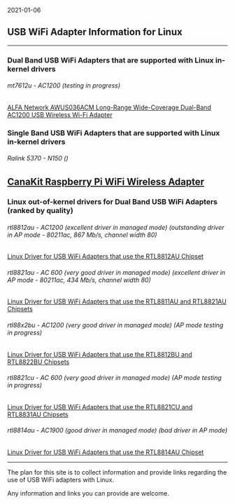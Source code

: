 2021-01-06

## USB WiFi Adapter Information for Linux
-----
### Dual Band USB WiFi Adapters that are supported with Linux in-kernel drivers 

###### mt7612u - AC1200 (testing in progress)
[ALFA Network AWUS036ACM Long-Range Wide-Coverage Dual-Band AC1200 USB Wireless Wi-Fi Adapter](https://www.amazon.com/dp/B00GFAN498/?coliid=I3FE0AH8TEMBZJD)

### Single Band USB WiFi Adapters that are supported with Linux in-kernel drivers

###### Ralink 5370 - N150 ()
[CanaKit Raspberry Pi WiFi Wireless Adapter](https://www.amazon.com/dp/B00GFAN498)
-----
### Linux out-of-kernel drivers for Dual Band USB WiFi Adapters (ranked by quality)

###### rtl8812au - AC1200 (excellent driver in managed mode) (outstanding driver in AP mode - 80211ac, 867 Mb/s, channel width 80)
[Linux Driver for USB WiFi Adapters that use the RTL8812AU Chipset](https://github.com/morrownr/8812au)

###### rtl8821au - AC 600 (very good driver in managed mode) (excellent driver in AP mode - 80211ac, 434 Mb/s, channel width 80)
[Linux Driver for USB WiFi Adapters that use the RTL8811AU and RTL8821AU Chipsets](https://github.com/morrownr/8821au)

###### rtl88x2bu - AC1200 (very good driver in managed mode) (AP mode testing in progress)
[Linux Driver for USB WiFi Adapters that use the RTL8812BU and RTL8822BU Chipsets](https://github.com/morrownr/88x2bu)

###### rtl8821cu - AC 600 (very good driver in managed mode)  (AP mode testing in progress)
[Linux Driver for USB WiFi Adapters that use the RTL8821CU and RTL8831AU Chipsets](https://github.com/morrownr/8821cu)

###### rtl8814au - AC1900 (good driver in managed mode) (bad driver in AP mode)
[Linux Driver for USB WiFi Adapters that use the RTL8814AU Chipset](https://github.com/morrownr/8814au)

-----

The plan for this site is to collect information and provide links regarding the use of USB WiFi adapters with Linux.

Any information and links you can provide are welcome.
